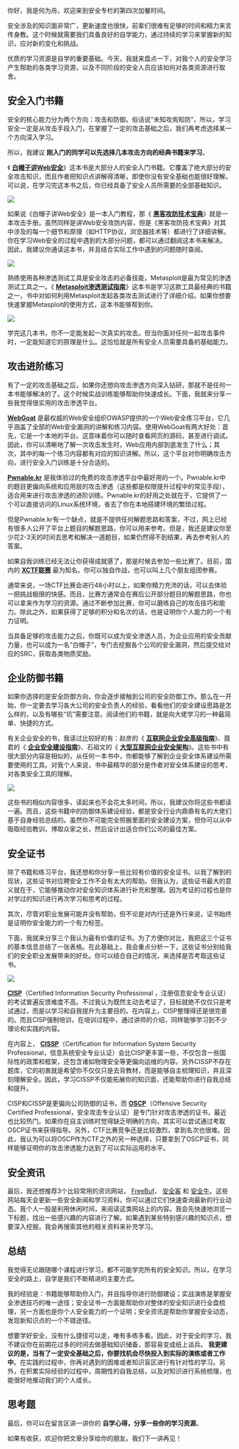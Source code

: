 你好，我是何为舟。欢迎来到安全专栏的第四次加餐时间。

安全涉及的知识面非常广，更新速度也很快，前辈们很难有足够的时间和精力来言传身教。这个时候就需要我们具备良好的自学能力，通过持续的学习来掌握新的知识，应对新的变化和挑战。

优质的学习资源是自学的重要基础。今天，我就来盘点一下，对我个人的安全学习产生帮助的各类学习资源，以及不同阶段的安全人员应该如何对各类资源进行取舍。

## 安全入门书籍

安全的核心能力分为两个方向：攻击和防御。俗话说“未知攻焉知防”，所以，学习安全一定是从攻击手段入门，在掌握了一定的攻击基础之后，我们再考虑选择某一个方向深入学习。

所以，我建议 **刚入门的同学可以先选择几本攻击方向的经典书籍来学习**。

《 [**白帽子讲Web安全**](https://book.douban.com/subject/10546925/)》这本书是大部分人的安全入门书籍。它覆盖了绝大部分的安全攻击知识，而且作者把知识点讲解得清晰，即使你没有安全基础也能很好理解。可以说，在学习完这本书之后，你已经具备了安全人员所需要的全部基础知识。

![](https://static001.geekbang.org/resource/image/90/97/9001552429cff7f23afcbf489323f397.jpeg?wh=566*800)

如果说《白帽子讲Web安全》是一本入门教程，那《 [**黑客攻防技术宝典**](https://book.douban.com/subject/10793814/)》就是一本攻击手册。虽然同样是讲Web安全攻防内容，但是《黑客攻防技术宝典》对其中涉及的每一个细节和原理（如HTTP协议，浏览器技术等）都进行了详细讲解。你在学习Web安全的过程中遇到的大部分问题，都可以通过翻阅这本书来解决。因此，我建议你通读这本书，并且结合实际工作中遇到的问题随时查阅。

![](https://static001.geekbang.org/resource/image/76/53/76b529488f202aae3fe03a87bfcd1e53.jpg?wh=1080*1357)

熟练使用各种渗透测试工具是安全攻击的必备技能，Metasploit是最为常见的渗透测试工具之一。《 [**Metasploit渗透测试指南**](https://book.douban.com/subject/10433737/)》这本书是学习这款工具最经典的书籍之一，书中对如何利用Metasploit发起各类攻击测试进行了详细介绍。如果你想要快速掌握Metasploit的使用方式，这本书能够帮到你。

![](https://static001.geekbang.org/resource/image/28/0e/28f7599a1970d9c59743606b9f23980e.jpg?wh=591*757)

学完这几本书，你不一定能发起一次真实的攻击。但当你面对任何一起攻击事件时，一定能知道它的原理是什么。这恰恰就是所有安全人员需要具备的基础能力。

## 攻击进阶练习

有了一定的攻击基础之后，如果你还想向攻击渗透方向深入钻研，那就不是任何一本书能够解决的了。这个时候实战训练能够帮助你快速成长。下面，我就来分享一些我觉得很实用的攻击渗透平台。

[**WebGoat**](https://owasp.org/www-project-webgoat/) 是最权威的Web安全组织OWASP提供的一个Web安全练习平台，它几乎涵盖了全部的Web安全漏洞的讲解和练习内容。使用WebGoat有两大好处：首先，它是一个本地的平台。这意味着你可以随时查看网页的源码，甚至进行调试。因此，你可以清晰地了解一次攻击发生时，Web应用内部到底发生了什么；其次，其中的每一个练习内容都有对应的知识讲解。所以，这个平台对你明确攻击方向，进行安全入门训练是十分合适的。

[**Pwnable.kr**](http://pwnable.kr) 是我体验过的免费的攻击渗透平台中最好用的一个。Pwnable.kr中的题目更偏向系统和应用层的攻击渗透（这些都是权限提升过程中的常见手段），适合用来进行攻击渗透的进阶训练。Pwnable.kr的好用之处就在于，它提供了一个可以直接访问的Linux系统环境，省去了你在本地搭建环境的繁琐过程。

但是Pwnable.kr有一个缺点，就是不提供任何解题思路和答案，不过，网上已经有很多人公开了平台上题目的解题思路，你可以用来参考。但是，我还是建议你至少花2-3天的时间去思考和解决一道题目，如果仍然得不到结果，再去参考别人的答案。

如果自我训练已经无法让你获得成就感了，那是时候去参加一些比赛了。目前，国内的 [**XCTF联赛**](https://www.xctf.org.cn/) 最为知名。你可以独自作战，也可以叫上几个朋友组团参赛。

通常来说，一场CTF比赛会进行48小时以上，如果你精力充沛的话，可以去体验一把挑战极限的快感。而且，比赛方通常会在赛后公开部分题目的解题思路，你也可以拿来作为学习的资源。通过不断参加比赛，你可以磨练自己的攻击技巧和能力。除此之外，如果获得了足够的积分和名次的话，也是证明你个人能力的一个有力证明。

当具备足够的攻击能力之后，你既可以成为安全渗透人员，为企业应用的安全贡献力量，也可以成为一名“白帽子”，专门去挖掘各个公司的安全漏洞，然后提交给对应的SRC，获取各类物质奖励。

## 企业防御书籍

如果你选择的是安全防御方向，你会逐步接触到公司的安全防御工作。那么在一开始，你一定要去学习各大公司的安全负责人的经验，看看他们的安全建设思路是怎么样的，以及有哪些“坑”需要注意。阅读他们的书籍，就是向大佬学习的一种最简单、快捷的方式。

有关企业安全的书，我读过比较好的有：赵彦的《 [**互联网企业安全高级指南**](https://book.douban.com/subject/26852503/)》、聂君的《 [**企业安全建设指南**](https://book.douban.com/subject/33389358/)》、石祖文的《 [**大型互联网企业安全架构**](https://book.douban.com/subject/34930400/)》。这些书中有很大部分内容是相似的，从任何一本书中，你都能够了解到企业安全体系建设所需要使用的工具。对我个人来说，书中最精华的部分是作者对安全体系建设的思考、对各类安全工具的理解。

![](https://static001.geekbang.org/resource/image/1f/af/1f833ab0342dc618f4ec9b8d984735af.jpg?wh=1336*606)

这些书的相似内容很多，读起来也不会花太多时间，所以，我建议你将这些书都读一遍。而且，这些书籍中的防御体系建设经验，都是安全行业内鼎鼎有名的大佬们基于自身经验总结的。虽然你不可能完全照搬里面的安全建设方案，但你可以从中吸取经验教训，博取众家之长，然后设计出适合你们公司的最佳方案。

## 安全证书

除了书籍和练习平台，我还想和你分享一些比较有价值的安全证书。以我了解到的现状，这些证书对应聘安全工作不会有太大的帮助。但我认为，这些证书最大的意义就在于，它能够推动你对安全知识体系进行补充和整理。因为考证的过程也是你对学过的知识进行再次学习和思考的过程。

其次，尽管对职业发展可能并没有帮助，但不论是对内行还是外行来说，证书始终是证明你安全能力的一个有力标签。

下面，我就来分享三个我认为最有价值的证书。为了方便你对比，我把这三个证书的基本信息总结了一张表格。在此基础上，我会重点分析一下，这些证书分别给我们的安全职业发展带来的好处。你可以结合自己的情况，来选择是否考取这些证书。

![](https://static001.geekbang.org/resource/image/72/01/72dddf7b5b5679f2a7ca3aeae8fd8401.jpg?wh=1808*897)

[**CISP**](https://baike.baidu.com/item/%E6%B3%A8%E5%86%8C%E4%BF%A1%E6%81%AF%E5%AE%89%E5%85%A8%E4%B8%93%E4%B8%9A%E4%BA%BA%E5%91%98/2530094?fromtitle=CISP&fromid=1438639&fr=aladdin)（Certified Information Security Professional ，注册信息安全专业认证）的考试普遍反馈难度不高。不过我认为既然主动去考证了，目标就绝不仅仅只是考试通过，而是以学习和自我提升为主要目的。在内容上，CISP整理得还是很完善的。而且CISP强制培训，在培训过程中，通过讲师的介绍，同样能够学习到不少理论和实践的内容。

在内容上， [**CISSP**](https://baike.baidu.com/item/CISSP/1436764?fr=aladdin)（Certification for Information System Security Professional，信息系统安全专业认证）会比CISP更丰富一些，不仅包含一些国际性的政策和框架，还包含诸如物理安全等更偏向运维的内容。另外CISSP不存在题库，它的初衷就是希望你不仅仅只是去背教材，而是能够自主梳理知识，并且深刻理解安全。因此，学习CISSP不仅能拓展你的知识面，还能帮助你进行自我总结和提升。

CISP和CISSP是更偏向公司防御的证书，而 [**OSCP**](https://www.freebuf.com/articles/network/200009.html)（Offensive Security Certified Professional，安全攻击专业认证）是专门针对攻击渗透的证书，最近也比较热门。如果你在自主训练时觉得缺乏明确的方向，其实可以尝试通过考取OSCP证书来获得指导。另外，CTF比赛竞争还是比较激烈，拿到名次也很难。因此，我认为可以将OSCP作为CTF之外的另一种选择，只要拿到了OSCP证书，同样能够证明你的攻击渗透能力达到了可以实际运用的水平。

## 安全资讯

最后，我还想推荐3个比较常用的资讯网站， [FreeBuf](https://www.freebuf.com)、 [安全客](https://www.anquanke.com) 和 [安全牛](https://www.aqniu.com)。这些网站每天会更新一些安全新闻和学习资料，你可以通过它们快速查询最新的行业动态。我个人一般是利用休闲时间，来阅读这类网站上的内容。我会先快速地浏览一下标题，找出一些感兴趣的内容进行了解。如果遇到某些特别感兴趣的知识点，想要深入挖掘，我会再搜索其他的相关资料来补充学习。

## 总结

我觉得无论跟随哪个课程进行学习，都不可能学完所有的安全知识。所以，在学习安全的路上，自学是我们不断精进的主要方式。

我的经验是：书籍能够帮助你入门，并且指导你进行防御建设；实战演练是掌握安全渗透技巧的唯一途径；安全证书一方面能帮助你对整体的安全知识进行全盘梳理，另一方面也是你个人安全能力的一个证明；安全资讯是帮助你掌握安全动态，发现新知识点的一个不错途径。

想要学好安全，没有什么捷径可以走，唯有多练多看。因此，对于安全的学习，我不建议你在前期花过多的时间去做基础知识储备，那容易变成纸上谈兵。 **我更建议的是，当有了一定安全基础之后，你要找机会尽快投入到实际的演练或者工作中**。在实践的过程中，你再对遇到的困难或者知识盲区进行有针对性的学习。另外，在积累实际经验的过程中，周期性的自我总结，以及对知识进行系统梳理，也能很好地推动我们的个人成长。

## 思考题

最后，你可以在留言区讲一讲你的 **自学心得，分享一些你的学习资源**。

如果有收获，欢迎你把文章分享给你的朋友。我们下一讲再见！